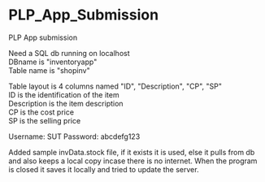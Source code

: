 # PLP_App_Submission
PLP App submission

Need a SQL db running on localhost  
DBname is "inventoryapp"  
Table name is "shopinv"  

Table layout is 4 columns named "ID", "Description", "CP", "SP"  
ID is the identification of the item  
Description is the item description  
CP is the cost price  
SP is the selling price
  
 
Username: SUT
Password: abcdefg123
  
Added sample invData.stock file, if it exists it is used, else it pulls from db and also keeps a local copy incase there is no internet. When the program is closed it saves it locally and tried to update the server.
